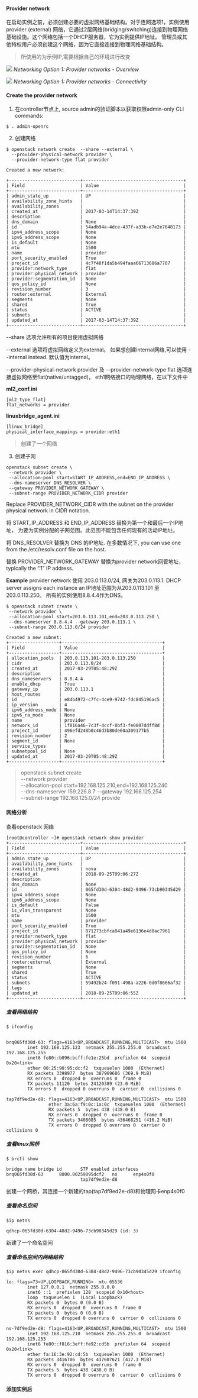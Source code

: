 #### Provider network
在启动实例之前，必须创建必要的虚拟网络基础结构。对于连网选项1，实例使用provider (external) 网络，它通过2层网络(bridging/switching)连接到物理网络基础设施。这个网络包括一个DHCP服务器，它为实例提供IP地址。
管理员或其他特权用户必须创建这个网络，因为它直接连接到物理网络基础结构。

> 所使用的为示例IP,需要根据自己的环境进行改变

![](assets/markdown-img-paste-20180917170729944.png)
*Networking Option 1: Provider networks - Overview*

![](assets/markdown-img-paste-20180917170825927.png)
*Networking Option 1: Provider networks - Connectivity*

#### Create the provider network

1. 在controller节点上, source admin的验证脚本以获取权限admin-only CLI commands:

```
$ . admin-openrc
```
2. 创建网络

```
$ openstack network create  --share --external \
  --provider-physical-network provider \
  --provider-network-type flat provider

Created a new network:

+---------------------------+--------------------------------------+
| Field                     | Value                                |
+---------------------------+--------------------------------------+
| admin_state_up            | UP                                   |
| availability_zone_hints   |                                      |
| availability_zones        |                                      |
| created_at                | 2017-03-14T14:37:39Z                 |
| description               |                                      |
| dns_domain                | None                                 |
| id                        | 54adb94a-4dce-437f-a33b-e7e2e7648173 |
| ipv4_address_scope        | None                                 |
| ipv6_address_scope        | None                                 |
| is_default                | None                                 |
| mtu                       | 1500                                 |
| name                      | provider                             |
| port_security_enabled     | True                                 |
| project_id                | 4c7f48f1da5b494faaa66713686a7707     |
| provider:network_type     | flat                                 |
| provider:physical_network | provider                             |
| provider:segmentation_id  | None                                 |
| qos_policy_id             | None                                 |
| revision_number           | 3                                    |
| router:external           | External                             |
| segments                  | None                                 |
| shared                    | True                                 |
| status                    | ACTIVE                               |
| subnets                   |                                      |
| updated_at                | 2017-03-14T14:37:39Z                 |
+---------------------------+--------------------------------------+
```

--share 选项允许所有的项目使用虚拟网络

--external 选项将虚拟网络定义为external。 如果想创建internal网络,可以使用 --internal instead. 默认值为internal。

--provider-physical-network provider 及 --provider-network-type flat 选项连接虚拟网络至flat(native/untagged)， eth1网络接口的物理网络，在以下文件中

**ml2_conf.ini**

```
[ml2_type_flat]
flat_networks = provider
```

**linuxbridge_agent.ini**
```
[linux_bridge]
physical_interface_mappings = provider:eth1
```
>创建了一个网络

3. 创建子网

```
openstack subnet create \
 --network provider \
 --allocation-pool start=START_IP_ADDRESS,end=END_IP_ADDRESS \
 --dns-nameserver DNS_RESOLVER \
 --gateway PROVIDER_NETWORK_GATEWAY \
 --subnet-range PROVIDER_NETWORK_CIDR provider
```

Replace PROVIDER_NETWORK_CIDR with the subnet on the provider physical network in CIDR notation.

将 START_IP_ADDRESS 和 END_IP_ADDRESS 替换为第一个和最后一个IP地址， 为要为实例分配的子网范围。此范围不能包含任何现有的活动IP地址。

将 DNS_RESOLVER 替换为 DNS 的IP地址. 在多数情况下, you can use one from the /etc/resolv.conf file on the host.

替换 PROVIDER_NETWORK_GATEWAY 替换为provider network网管地址，typically the “.1” IP address.

**Example**
 provider network 使用 203.0.113.0/24, 网关为203.0.113.1. DHCP server assigns each instance an IP地址范围为从203.0.113.101 至 203.0.113.250。 所有的实例使用8.8.4.4作为DNS。

 ```
 $ openstack subnet create \
  --network provider \
  --allocation-pool start=203.0.113.101,end=203.0.113.250 \
  --dns-nameserver 8.8.4.4 --gateway 203.0.113.1 \
  --subnet-range 203.0.113.0/24 provider

Created a new subnet:
+-------------------+--------------------------------------+
| Field             | Value                                |
+-------------------+--------------------------------------+
| allocation_pools  | 203.0.113.101-203.0.113.250          |
| cidr              | 203.0.113.0/24                       |
| created_at        | 2017-03-29T05:48:29Z                 |
| description       |                                      |
| dns_nameservers   | 8.8.4.4                              |
| enable_dhcp       | True                                 |
| gateway_ip        | 203.0.113.1                          |
| host_routes       |                                      |
| id                | e84b4972-c7fc-4ce9-9742-fdc845196ac5 |
| ip_version        | 4                                    |
| ipv6_address_mode | None                                 |
| ipv6_ra_mode      | None                                 |
| name              | provider                             |
| network_id        | 1f816a46-7c3f-4ccf-8bf3-fe0807ddff8d |
| project_id        | 496efd248b0c46d3b80de60a309177b5     |
| revision_number   | 2                                    |
| segment_id        | None                                 |
| service_types     |                                      |
| subnetpool_id     | None                                 |
| updated_at        | 2017-03-29T05:48:29Z                 |
+-------------------+--------------------------------------+
 ```
>openstack subnet create \
--network provider \
--allocation-pool start=192.168.125.210,end=192.168.125.240 \
--dns-nameserver 159.226.8.7 --gateway 192.168.125.254 \
--subnet-range 192.168.125.0/24 provide


#### 网络分析

查看openstack 网络

```
[root@controller ~]# openstack network show provider
+---------------------------+--------------------------------------+
| Field                     | Value                                |
+---------------------------+--------------------------------------+
| admin_state_up            | UP                                   |
| availability_zone_hints   |                                      |
| availability_zones        | nova                                 |
| created_at                | 2018-09-25T09:06:27Z                 |
| description               |                                      |
| dns_domain                | None                                 |
| id                        | 065fd30d-6304-48d2-9496-73cb90345d29 |
| ipv4_address_scope        | None                                 |
| ipv6_address_scope        | None                                 |
| is_default                | False                                |
| is_vlan_transparent       | None                                 |
| mtu                       | 1500                                 |
| name                      | provider                             |
| port_security_enabled     | True                                 |
| project_id                | 871273cbfca841a49e6136e4d8ac7961     |
| provider:network_type     | flat                                 |
| provider:physical_network | provider                             |
| provider:segmentation_id  | None                                 |
| qos_policy_id             | None                                 |
| revision_number           | 6                                    |
| router:external           | External                             |
| segments                  | None                                 |
| shared                    | True                                 |
| status                    | ACTIVE                               |
| subnets                   | 59492b24-f091-498a-a226-0d0f8666af32 |
| tags                      |                                      |
| updated_at                | 2018-09-25T09:06:55Z                 |
+---------------------------+--------------------------------------+

```


##### 查看网络结构
```
$ ifconfig


brq065fd30d-63: flags=4163<UP,BROADCAST,RUNNING,MULTICAST>  mtu 1500
        inet 192.168.125.123  netmask 255.255.255.0  broadcast 192.168.125.255
        inet6 fe80::b096:bcff:fe1e:25bd  prefixlen 64  scopeid 0x20<link>
        ether 00:25:90:95:dc:f2  txqueuelen 1000  (Ethernet)
        RX packets 3398977  bytes 387969686 (369.9 MiB)
        RX errors 0  dropped 0  overruns 0  frame 0
        TX packets 11120  bytes 24120389 (23.0 MiB)
        TX errors 0  dropped 0 overruns 0  carrier 0  collisions 0

tap7df9ed2e-d8: flags=4163<UP,BROADCAST,RUNNING,MULTICAST>  mtu 1500
                ether 3a:6a:f9:0c:1a:0c  txqueuelen 1000  (Ethernet)
                RX packets 5  bytes 438 (438.0 B)
                RX errors 0  dropped 0  overruns 0  frame 0
                TX packets 3408085  bytes 436468251 (416.2 MiB)
                TX errors 0  dropped 0 overruns 0  carrier 0  collisions 0
```

##### 查看linux网桥

```
$ brctl show

bridge name	bridge id		STP enabled	interfaces
brq065fd30d-63		8000.00259095dcf2	no		enp4s0f0
							tap7df9ed2e-d8
```

创建一个网桥，其连接一个新建的tap(tap7df9ed2e-d8)和物理网卡enp4s0f0

##### 查看命名空间

```
$ip netns

qdhcp-065fd30d-6304-48d2-9496-73cb90345d29 (id: 3)
```
新建了一个命名空间

##### 查看命名空间内网络结构

```
$ip netns exec qdhcp-065fd30d-6304-48d2-9496-73cb90345d29 ifconfig

lo: flags=73<UP,LOOPBACK,RUNNING>  mtu 65536
        inet 127.0.0.1  netmask 255.0.0.0
        inet6 ::1  prefixlen 128  scopeid 0x10<host>
        loop  txqueuelen 1  (Local Loopback)
        RX packets 0  bytes 0 (0.0 B)
        RX errors 0  dropped 0  overruns 0  frame 0
        TX packets 0  bytes 0 (0.0 B)
        TX errors 0  dropped 0 overruns 0  carrier 0  collisions 0

ns-7df9ed2e-d8: flags=4163<UP,BROADCAST,RUNNING,MULTICAST>  mtu 1500
        inet 192.168.125.210  netmask 255.255.255.0  broadcast 192.168.125.255
        inet6 fe80::f816:3eff:fe92:cd5b  prefixlen 64  scopeid 0x20<link>
        ether fa:16:3e:92:cd:5b  txqueuelen 1000  (Ethernet)
        RX packets 3416706  bytes 437607621 (417.3 MiB)
        RX errors 0  dropped 0  overruns 0  frame 0
        TX packets 5  bytes 438 (438.0 B)
        TX errors 0  dropped 0 overruns 0  carrier 0  collisions 0

```

#### 添加实例后
